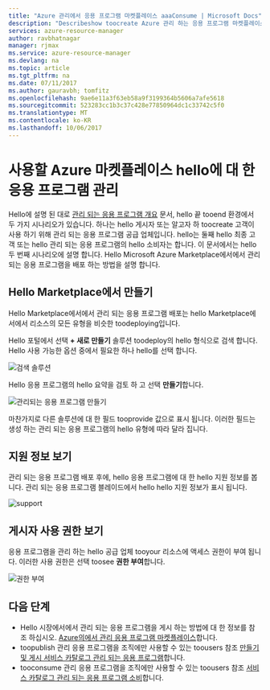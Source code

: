 ```yaml
---
title: "Azure 관리에서 응용 프로그램 마켓플레이스 aaaConsume | Microsoft Docs"
description: "Describeshow toocreate Azure 관리 하는 응용 프로그램 마켓플레이스 hello를 통해 사용할 수 있습니다."
services: azure-resource-manager
author: ravbhatnagar
manager: rjmax
ms.service: azure-resource-manager
ms.devlang: na
ms.topic: article
ms.tgt_pltfrm: na
ms.date: 07/11/2017
ms.author: gauravbh; tomfitz
ms.openlocfilehash: 9ae6e11a3f63eb58a9f3199364b5606a7afe5618
ms.sourcegitcommit: 523283cc1b3c37c428e77850964dc1c33742c5f0
ms.translationtype: MT
ms.contentlocale: ko-KR
ms.lasthandoff: 10/06/2017
---
```

# <a name="consume-azure-managed-applications-in-hello-marketplace"></a>사용할 Azure 마켓플레이스 hello에 대 한 응용 프로그램 관리

Hello에 설명 된 대로 [관리 되는 응용 프로그램 개요](managed-application-overview.md) 문서, hello 끝 tooend 환경에서 두 가지 시나리오가 있습니다. 하나는 hello 게시자 또는 알고자 하 toocreate 고객이 사용 하기 위해 관리 되는 응용 프로그램 공급 업체입니다. hello는 둘째 hello 최종 고객 또는 hello 관리 되는 응용 프로그램의 hello 소비자는 합니다. 이 문서에서는 hello 두 번째 시나리오에 설명 합니다. Hello Microsoft Azure Marketplace에서에서 관리 되는 응용 프로그램을 배포 하는 방법을 설명 합니다.

## <a name="create-from-hello-marketplace"></a>Hello Marketplace에서 만들기

Hello Marketplace에서에서 관리 되는 응용 프로그램 배포는 hello Marketplace에서에서 리소스의 모든 유형을 비슷한 toodeploying입니다. 

Hello 포털에서 선택 **+ 새로 만들기** 솔루션 toodeploy의 hello 형식으로 검색 합니다. Hello 사용 가능한 옵션 중에서 필요한 하나 hello를 선택 합니다.

![검색 솔루션](./media/managed-application-consume-marketplace/search-apps.png)

Hello 응용 프로그램의 hello 요약을 검토 하 고 선택 **만들기**합니다.

![관리되는 응용 프로그램 만들기](./media/managed-application-consume-marketplace/create-marketplace-managed-app.png)

마찬가지로 다른 솔루션에 대 한 필드 tooprovide 값으로 표시 됩니다. 이러한 필드는 생성 하는 관리 되는 응용 프로그램의 hello 유형에 따라 달라 집니다. 

## <a name="view-support-information"></a>지원 정보 보기

관리 되는 응용 프로그램 배포 후에, hello 응용 프로그램에 대 한 hello 지원 정보를 봅니다. 관리 되는 응용 프로그램 블레이드에서 hello hello 지원 정보가 표시 됩니다.

![support](./media/managed-application-consume-marketplace/support.png)

## <a name="view-publisher-permissions"></a>게시자 사용 권한 보기

응용 프로그램을 관리 하는 hello 공급 업체 tooyour 리소스에 액세스 권한이 부여 됩니다. 이러한 사용 권한은 선택 toosee **권한 부여**합니다.

![권한 부여](./media/managed-application-consume-marketplace/authorizations.png)

## <a name="next-steps"></a>다음 단계

* Hello 시장에서에서 관리 되는 응용 프로그램을 게시 하는 방법에 대 한 정보를 참조 하십시오. [Azure의에서 관리 응용 프로그램 마켓플레이스](managed-application-author-marketplace.md)합니다.
* toopublish 관리 응용 프로그램을 조직에만 사용할 수 있는 toousers 참조 [만들기 및 게시 서비스 카탈로그 관리 되는 응용 프로그램](managed-application-publishing.md)합니다.
* tooconsume 관리 응용 프로그램을 조직에만 사용할 수 있는 toousers 참조 [서비스 카탈로그 관리 되는 응용 프로그램 소비](managed-application-consumption.md)합니다.
